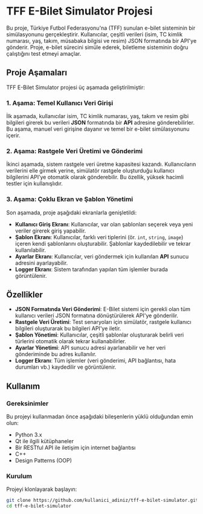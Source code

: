 # TFF E-Bilet Simulator Projesi

Bu proje, Türkiye Futbol Federasyonu'na (TFF) sunulan e-bilet sisteminin bir simülasyonunu gerçekleştirir. Kullanıcılar, çeşitli verileri (isim, TC kimlik numarası, yaş, takım, müsabaka bilgisi ve resim) JSON formatında bir API'ye gönderir. Proje, e-bilet sürecini simüle ederek, biletleme sisteminin doğru çalıştığını test etmeyi amaçlar.

## Proje Aşamaları

TFF E-Bilet Simulator projesi üç aşamada geliştirilmiştir:

### 1. Aşama: Temel Kullanıcı Veri Girişi
İlk aşamada, kullanıcılar isim, TC kimlik numarası, yaş, takım ve resim gibi bilgileri girerek bu verileri **JSON** formatında bir **API** adresine gönderebilirler. Bu aşama, manuel veri girişine dayanır ve temel bir e-bilet simülasyonunu içerir.

### 2. Aşama: Rastgele Veri Üretimi ve Gönderimi
İkinci aşamada, sistem rastgele veri üretme kapasitesi kazandı. Kullanıcıların verilerini elle girmek yerine, simülatör rastgele oluşturduğu kullanıcı bilgilerini API’ye otomatik olarak gönderebilir. Bu özellik, yüksek hacimli testler için kullanışlıdır.

### 3. Aşama: Çoklu Ekran ve Şablon Yönetimi
Son aşamada, proje aşağıdaki ekranlarla genişletildi:
- **Kullanıcı Giriş Ekranı**: Kullanıcılar, var olan şablonları seçerek veya yeni veriler girerek giriş yapabilir.
- **Şablon Ekranı**: Kullanıcılar, farklı veri tiplerini (ör. `int`, `string`, `image`) içeren kendi şablonlarını oluşturabilir. Şablonlar kaydedilebilir ve tekrar kullanılabilir.
- **Ayarlar Ekranı**: Kullanıcılar, veri göndermek için kullanılan **API** sunucu adresini ayarlayabilir.
- **Logger Ekranı**: Sistem tarafından yapılan tüm işlemler burada görüntülenir.

## Özellikler

- **JSON Formatında Veri Gönderimi**: E-Bilet sistemi için gerekli olan tüm kullanıcı verileri JSON formatına dönüştürülerek API'ye gönderilir.
- **Rastgele Veri Üretimi**: Test senaryoları için simülatör, rastgele kullanıcı bilgileri oluşturarak bu bilgileri API'ye iletir.
- **Şablon Yönetimi**: Kullanıcılar, çeşitli şablonlar oluşturarak belirli veri türlerini otomatik olarak tekrar kullanabilirler.
- **Ayarlar Yönetimi**: API sunucu adresi ayarlanabilir ve her veri gönderiminde bu adres kullanılır.
- **Logger Ekranı**: Tüm işlemler (veri gönderimi, API bağlantısı, hata durumları vb.) kaydedilir ve görüntülenir.

## Kullanım

### Gereksinimler
Bu projeyi kullanmadan önce aşağıdaki bileşenlerin yüklü olduğundan emin olun:
- Python 3.x
- Qt ile ilgili kütüphaneler
- Bir RESTful API ile iletişim için internet bağlantısı
- C++
- Design Patterns (OOP)

### Kurulum

Projeyi klonlayarak başlayın:
```bash
git clone https://github.com/kullanici_adiniz/tff-e-bilet-simulator.git
cd tff-e-bilet-simulator
